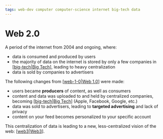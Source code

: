 ```yaml
---
tags: web-dev computer computer-science internet big-tech data
---
```


# Web 2.0

A period of the internet from 2004 and ongoing, where:

- data is consumed and produced by users
- the majority of data on the internet is stored by only a few companies in [[big-tech|Big Tech]], leading to heavy centralization
- data is sold by companies to advertisers

The following changes from [[web-1-0|Web 1.0]] were made:

- users became **producers** of content, as well as consumers
- content and data was uploaded to and held by centralized companies, becoming [[big-tech|Big Tech]] (Apple, Facebook, Google, etc.)
- data was sold to advertisers, leading to **targeted advertising** and lack of privacy
- content on your feed becomes personalized to your specific account

This centralization of data is leading to a new, less-centralized vision of the web: [[web3|Web3]].

[//begin]: # "Autogenerated link references for markdown compatibility"
[big-tech|Big Tech]: big-tech "Big Tech"
[web-1-0|Web 1.0]: web-1-0 "Web 1.0"
[web3|Web3]: web3 "Web3"
[//end]: # "Autogenerated link references"